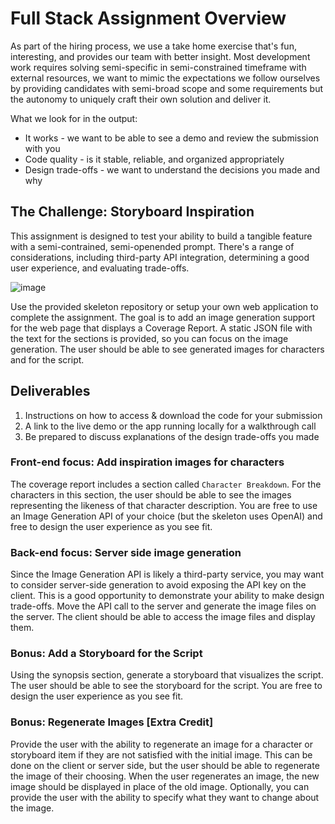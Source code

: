 # Full Stack Assignment Overview

As part of the hiring process, we use a take home exercise that's fun, interesting, and provides our team with better insight. Most development work requires solving semi-specific in semi-constrained timeframe with external resources, we want to mimic the expectations we follow ourselves by providing candidates with semi-broad scope and some requirements but the autonomy to uniquely craft their own solution and deliver it.

What we look for in the output:

- It works - we want to be able to see a demo and review the submission with you
- Code quality - is it stable, reliable, and organized appropriately
- Design trade-offs - we want to understand the decisions you made and why

## The Challenge: Storyboard Inspiration

This assignment is designed to test your ability to build a tangible feature with a semi-contrained, semi-openended prompt. There's a range of considerations, including third-party API integration, determining a good user experience, and evaluating trade-offs.

![image](https://github.com/zest-world/interview/assets/4218998/5b297cc2-6fab-4f52-8ce8-2f2487d8310c)

Use the provided skeleton repository or setup your own web application to complete the assignment. The goal is to add an image generation support for the web page that displays a Coverage Report. A static JSON file with the text for the sections is provided, so you can focus on the image generation. The user should be able to see generated images for characters and for the script.

## Deliverables

1. Instructions on how to access & download the code for your submission
2. A link to the live demo or the app running locally for a walkthrough call
3. Be prepared to discuss explanations of the design trade-offs you made

### **Front-end focus: Add inspiration images for characters**

The coverage report includes a section called `Character Breakdown`. For the characters in this section, the user should be able to see the images representing the likeness of that character description. You are free to use an Image Generation API of your choice (but the skeleton uses OpenAI) and free to design the user experience as you see fit.

### **Back-end focus: Server side image generation**

Since the Image Generation API is likely a third-party service, you may want to consider server-side generation to avoid exposing the API key on the client. This is a good opportunity to demonstrate your ability to make design trade-offs. Move the API call to the server and generate the image files on the server. The client should be able to access the image files and display them.

### **Bonus: Add a Storyboard for the Script**

Using the synopsis section, generate a storyboard that visualizes the script. The user should be able to see the storyboard for the script. You are free to design the user experience as you see fit.

### **Bonus: Regenerate Images [Extra Credit]**

Provide the user with the ability to regenerate an image for a character or storyboard item if they are not satisfied with the initial image. This can be done on the client or server side, but the user should be able to regenerate the image of their choosing. When the user regenerates an image, the new image should be displayed in place of the old image. Optionally, you can provide the user with the ability to specify what they want to change about the image.
